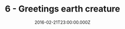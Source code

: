 ---
title: "6 - Greetings earth creature"
date: "2016-02-21T23:00:00.000Z"
type: podcast
tags:
  - podcast
audioUrl: "https://episodes.hunchpig.audio/0006.mp3"
summary: |
  Ian and Matt talk. Contact us at http://twitter.com/hunchpig for sponsorship opportunities. Our next sponsorship is available for $6!
---